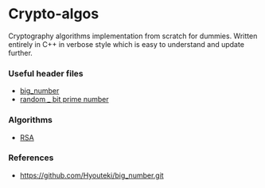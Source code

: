 # Crypto-algos
Cryptography algorithms implementation from scratch for dummies. Written entirely in C++ in verbose style which is easy to understand and update further.

### Useful header files
- [big_number](https://github.com/Hyouteki/big_number)
- [random _ bit prime number](https://github.com/Hyouteki/Crypto-algos/blob/main/prime_number.h)

### Algorithms
- [RSA](https://github.com/Hyouteki/Crypto-algos/blob/main/rsa.cpp)

### References
- https://github.com/Hyouteki/big_number.git
